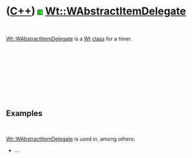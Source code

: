 



 

 

 

 

 

([C++](Cpp.md)) ![Wt](PicWt.png) [Wt::WAbstractItemDelegate](CppWAbstractItemDelegate.md)
===========================================================================================

 

[Wt::WAbstractItemDelegate](CppWAbstractItemDelegate.md) is a
[Wt](CppWt.md) [class](CppClass.md) for a timer.

 

 

 

 

 

Examples
--------

 

[Wt::WAbstractItemDelegate](CppWAbstractItemDelegate.md) is used in,
among others:

-   ...

 

 

 

 

 





 



